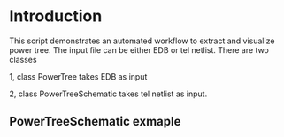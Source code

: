 # Introduction 
This script demonstrates an automated workflow to extract and visualize power tree. The input file can be either EDB or 
tel netlist. There are two classes

1, class PowerTree takes EDB as input

2, class PowerTreeSchematic takes tel netlist as input. 

## PowerTreeSchematic exmaple

